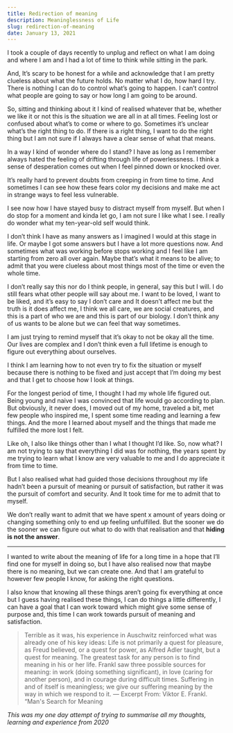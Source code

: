 ```yaml
---
title: Redirection of meaning
description: Meaninglessness of Life
slug: redirection-of-meaning
date: January 13, 2021
---
```


I took a couple of days recently to unplug and reflect on what I am doing and where I am and I had a lot of time to think while sitting in the park.

And, It’s scary to be honest for a while and acknowledge that I am pretty clueless about what the future holds. No matter what I do, how hard I try. There is nothing I can do to control what’s going to happen. I can’t control what people are going to say or how long I am going to be around.

So, sitting and thinking about it I kind of realised whatever that be, whether we like it or not this is the situation we are all in at all times. Feeling lost or confused about what’s to come or where to go.
Sometimes it’s unclear what’s the right thing to do.
If there is a right thing, I want to do the right thing but I am not sure if I always have a clear sense of what that means.

In a way I kind of wonder where do I stand? I have as long as I remember always hated the feeling of drifting through life of powerlessness. I think a sense of desperation comes out when I feel pinned down or knocked over.

It’s really hard to prevent doubts from creeping in from time to time. And sometimes I can see how these fears color my decisions and make me act in strange ways to feel less vulnerable.

I see now how I have stayed busy to distract myself from myself. But when I do stop for a moment and kinda let go, I am not sure I like what I see. I really do wonder what my ten-year-old self would think.

I don’t think I have as many answers as I imagined I would at this stage in life. Or maybe I got some answers but I have a lot more questions now. And sometimes what was working before stops working and I feel like I am starting from zero all over again. Maybe that’s what it means to be alive; to admit that you were clueless about most things most of the time or even the whole time.

I don’t really say this nor do I think people, in general, say this but I will. I do still fears what other people will say about me. I want to be loved, I want to be liked, and it’s easy to say I don’t care and It doesn’t affect me but the truth is it does affect me, I think we all care, we are social creatures, and this is a part of who we are and this is part of our biology. I don’t think any of us wants to be alone but we can feel that way sometimes.

I am just trying to remind myself that it’s okay to not be okay all the time. Our lives are complex and I don’t think even a full lifetime is enough to figure out everything about ourselves.

I think I am learning how to not even try to fix the situation or myself because there is nothing to be fixed and just accept that I’m doing my best and that I get to choose how I look at things.

For the longest period of time, I thought I had my whole life figured out. Being young and naive I was convinced that life would go according to plan.
But obviously, it never does, I moved out of my home, traveled a bit, met few people who inspired me, I spent some time reading and learning a few things.
And the more I learned about myself and the things that made me fulfilled the more lost I felt.

Like oh, I also like things other than I what I thought I’d like. So, now what?
I am not trying to say that everything I did was for nothing, the years spent by me trying to learn what I know are very valuable to me and I do appreciate it from time to time.

But I also realised what had guided those decisions throughout my life hadn’t been a pursuit of meaning or pursuit of satisfaction, but rather it was the pursuit of comfort and security.
And It took time for me to admit that to myself.

We don’t really want to admit that we have spent x amount of years doing or changing something only to end up feeling unfulfilled. But the sooner we do the sooner we can figure out what to do with that realisation and that **hiding is not the answer**.

---

I wanted to write about the meaning of life for a long time in a hope that I’ll find one for myself in doing so, but I have also realised now that maybe there is no meaning, but we can create one. And that I am grateful to however few people I know, for asking the right questions.

I also know that knowing all these things aren’t going fix everything at once but I guess having realised these things, I can do things a little differently, I can have a goal that I can work toward which might give some sense of purpose and, this time I can work towards pursuit of meaning and satisfaction.

> Terrible as it was, his experience in Auschwitz reinforced what was already one of his key ideas: Life is not primarily a quest for pleasure, as Freud believed, or a quest for power, as Alfred Adler taught, but a quest for meaning. The greatest task for any person is to find meaning in his or her life. Frankl saw three possible sources for meaning: in work (doing something significant), in love (caring for another person), and in courage during difficult times. Suffering in and of itself is meaningless; we give our suffering meaning by the way in which we respond to it.
> &mdash; Excerpt From: Viktor E. Frankl. “Man's Search for Meaning

_This was my one day attempt of trying to summarise all my thoughts, learning and experience from 2020_
